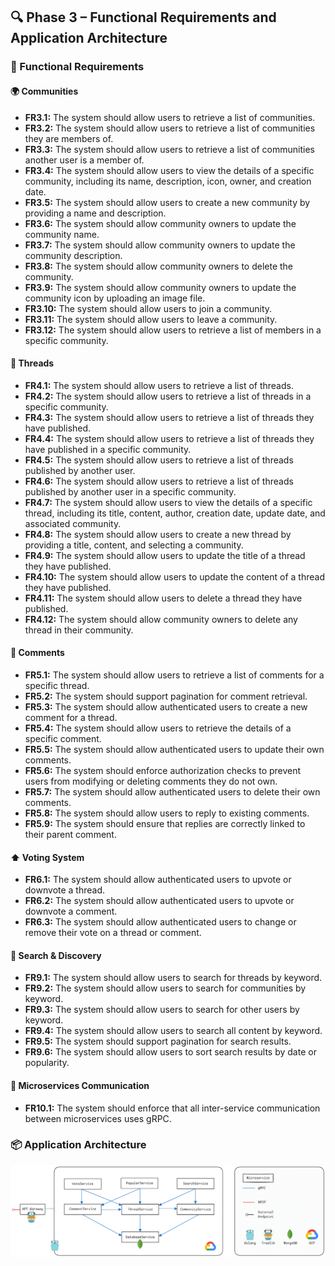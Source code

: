 ## 🔍 Phase 3 – Functional Requirements and Application Architecture

### 📌 Functional Requirements

#### 🌍 Communities
- **FR3.1:** The system should allow users to retrieve a list of communities.
- **FR3.2:** The system should allow users to retrieve a list of communities they are members of.
- **FR3.3:** The system should allow users to retrieve a list of communities another user is a member of.
- **FR3.4:** The system should allow users to view the details of a specific community, including its name, description, icon, owner, and creation date.
- **FR3.5:** The system should allow users to create a new community by providing a name and description.
- **FR3.6:** The system should allow community owners to update the community name.
- **FR3.7:** The system should allow community owners to update the community description.
- **FR3.8:** The system should allow community owners to delete the community.
- **FR3.9:** The system should allow community owners to update the community icon by uploading an image file.
- **FR3.10:** The system should allow users to join a community.
- **FR3.11:** The system should allow users to leave a community.
- **FR3.12:** The system should allow users to retrieve a list of members in a specific community.

#### 📝 Threads
- **FR4.1:** The system should allow users to retrieve a list of threads.
- **FR4.2:** The system should allow users to retrieve a list of threads in a specific community.
- **FR4.3:** The system should allow users to retrieve a list of threads they have published.
- **FR4.4:** The system should allow users to retrieve a list of threads they have published in a specific community.
- **FR4.5:** The system should allow users to retrieve a list of threads published by another user.
- **FR4.6:** The system should allow users to retrieve a list of threads published by another user in a specific community.
- **FR4.7:** The system should allow users to view the details of a specific thread, including its title, content, author, creation date, update date, and associated community.
- **FR4.8:** The system should allow users to create a new thread by providing a title, content, and selecting a community.
- **FR4.9:** The system should allow users to update the title of a thread they have published.
- **FR4.10:** The system should allow users to update the content of a thread they have published.
- **FR4.11:** The system should allow users to delete a thread they have published.
- **FR4.12:** The system should allow community owners to delete any thread in their community.

#### 💬 Comments
- **FR5.1:** The system should allow users to retrieve a list of comments for a specific thread.
- **FR5.2:** The system should support pagination for comment retrieval.
- **FR5.3:** The system should allow authenticated users to create a new comment for a thread.
- **FR5.4:** The system should allow users to retrieve the details of a specific comment.
- **FR5.5:** The system should allow authenticated users to update their own comments.
- **FR5.6:** The system should enforce authorization checks to prevent users from modifying or deleting comments they do not own.
- **FR5.7:** The system should allow authenticated users to delete their own comments.
- **FR5.8:** The system should allow users to reply to existing comments.
- **FR5.9:** The system should ensure that replies are correctly linked to their parent comment.

#### ⬆️ Voting System
- **FR6.1:** The system should allow authenticated users to upvote or downvote a thread.
- **FR6.2:** The system should allow authenticated users to upvote or downvote a comment.
- **FR6.3:** The system should allow authenticated users to change or remove their vote on a thread or comment.

#### 🔎 Search & Discovery
- **FR9.1:** The system should allow users to search for threads by keyword.
- **FR9.2:** The system should allow users to search for communities by keyword.
- **FR9.3:** The system should allow users to search for other users by keyword.
- **FR9.4:** The system should allow users to search all content by keyword.
- **FR9.5:** The system should support pagination for search results.
- **FR9.6:** The system should allow users to sort search results by date or popularity.

#### 🔗 Microservices Communication
- **FR10.1:** The system should enforce that all inter-service communication between microservices uses gRPC.

### 📦 Application Architecture

![Application architecture](../images/architecture.png)